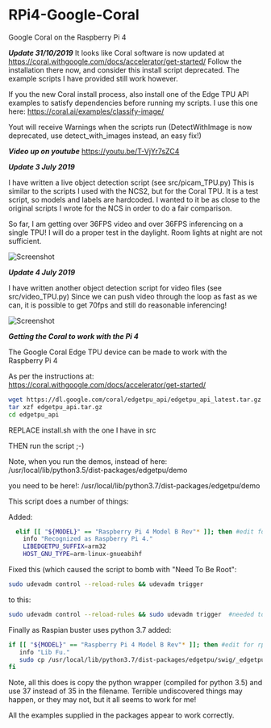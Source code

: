 # RPi4-Google-Coral
Google Coral on the Raspberry Pi 4

***Update 31/10/2019***
It looks like Coral software is now updated at https://coral.withgoogle.com/docs/accelerator/get-started/
Follow the installation there now, and consider this install script deprecated.
The example scripts I have provided still work however.

If you the new Coral install process, also install one of the Edge TPU API examples to satisfy dependencies before running my scripts.
I use this one here: https://coral.ai/examples/classify-image/

Yout will receive Warnings when the scripts run (DetectWithImage is now deprecated, use detect_with_images instead, an easy fix!)





***Video up on youtube***
https://youtu.be/T-VjYr7sZC4

***Update 3 July 2019***

I have written a live object detection script (see src/picam_TPU.py)
This is similar to the scripts I used with the NCS2, but for the Coral TPU.
It is a test script, so models and labels are hardcoded. I wanted to it be as close to the original scripts I wrote for the NCS in order to do a fair comparison.

So far, I am getting over 36FPS video and over 36FPS inferencing on a single TPU!
I will do a proper test in the daylight. Room lights at night are not sufficient.

![Screenshot](src/home.gif)

***Update 4 July 2019***

I have written another object detection script for video files (see src/video_TPU.py)
Since we can push video through the loop as fast as we can, it is possible to get 70fps and still do reasonable inferencing!

![Screenshot](src/traffic.gif)


***Getting the Coral to work with the Pi 4***

The Google Coral Edge TPU device can be made to work with the Raspberry Pi 4 

As per the instructions at: https://coral.withgoogle.com/docs/accelerator/get-started/

```bash
wget https://dl.google.com/coral/edgetpu_api/edgetpu_api_latest.tar.gz -O edgetpu_api.tar.gz --trust-server-names
tar xzf edgetpu_api.tar.gz
cd edgetpu_api
```


REPLACE install.sh with the one I have in src

THEN run the script ;-)

Note, when you run the demos, instead of here:
/usr/local/lib/python3.5/dist-packages/edgetpu/demo

you need to be here!:
/usr/local/lib/python3.7/dist-packages/edgetpu/demo

This script does a number of things:

Added:
```bash
  elif [[ "${MODEL}" == "Raspberry Pi 4 Model B Rev"* ]]; then #edit for rpi4
    info "Recognized as Raspberry Pi 4."
    LIBEDGETPU_SUFFIX=arm32
    HOST_GNU_TYPE=arm-linux-gnueabihf
 ```
    
    
 Fixed this (which caused the script to bomb with "Need To Be Root":
 ```bash
 sudo udevadm control --reload-rules && udevadm trigger
 ```
 to this:
 ```bash
 sudo udevadm control --reload-rules && sudo udevadm trigger  #needed to put sudo in second half of command...
 ```
 
 Finally as Raspian buster uses python 3.7 added:
 ```bash
 if [[ "${MODEL}" == "Raspberry Pi 4 Model B Rev"* ]]; then #edit for rpi4
    info "Lib Fu."
    sudo cp /usr/local/lib/python3.7/dist-packages/edgetpu/swig/_edgetpu_cpp_wrapper.cpython-35m-arm-linux-gnueabihf.so /usr/local/lib/python3.7/dist-packages/edgetpu/swig/_edgetpu_cpp_wrapper.cpython-37m-arm-linux-gnueabihf.so
fi
```

Note, all this does is copy the python wrapper (compiled for python 3.5) and use 37 instead of 35 in the filename. 
Terrible undiscovered things may happen, or they may not, but it all seems to work for me!

All the examples supplied in the packages appear to work correctly.
